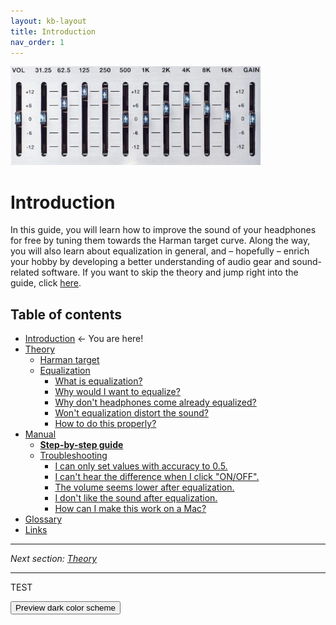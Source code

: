 ```yaml
---
layout: kb-layout
title: Introduction
nav_order: 1
---
```


![equalizer](images/eq-logo.jpg)

# Introduction

In this guide, you will learn how to improve the sound of your headphones for free by tuning them towards the Harman target curve. Along the way, you will also learn about equalization in general, and – hopefully – enrich your hobby by developing a better understanding of audio gear and sound-related software. If you want to skip the theory and jump right into the guide, click [here](https://komunikacjatechnicznavistula.github.io/kacper-bojakowski/manual/step-by-step-guide/).

## Table of contents

* <a style="pointer-events: none;" href="https://komunikacjatechnicznavistula.github.io/kacper-bojakowski/" alt="Introduction">Introduction</a> ← You are here!
* [Theory](https://komunikacjatechnicznavistula.github.io/kacper-bojakowski/theory/)
    * [Harman target](https://komunikacjatechnicznavistula.github.io/kacper-bojakowski/theory/harman-target/)
    * [Equalization](https://komunikacjatechnicznavistula.github.io/kacper-bojakowski/theory/Equalization/)
       * [What is equalization?](https://komunikacjatechnicznavistula.github.io/kacper-bojakowski/theory/Equalization/what-equalization/)
       * [Why would I want to equalize?](https://komunikacjatechnicznavistula.github.io/kacper-bojakowski/theory/Equalization/why-equalize/)
       * [Why don't headphones come already equalized?](https://komunikacjatechnicznavistula.github.io/kacper-bojakowski/theory/Equalization/why-produce/)
       * [Won't equalization distort the sound?](https://komunikacjatechnicznavistula.github.io/kacper-bojakowski/theory/Equalization/will-distort/)
       * [How to do this properly?](https://komunikacjatechnicznavistula.github.io/kacper-bojakowski/theory/Equalization/how-properly/)
* [Manual](https://komunikacjatechnicznavistula.github.io/kacper-bojakowski/manual/)
    * [**Step-by-step guide**](https://komunikacjatechnicznavistula.github.io/kacper-bojakowski/manual/step-by-step-guide/)
    * [Troubleshooting](https://komunikacjatechnicznavistula.github.io/kacper-bojakowski/manual/troubleshooting/)
       * [I can only set values with accuracy to 0.5.](https://komunikacjatechnicznavistula.github.io/kacper-bojakowski/manual/troubleshooting/values-accuracy/)
       * [I can't hear the difference when I click "ON/OFF".](https://komunikacjatechnicznavistula.github.io/kacper-bojakowski/manual/troubleshooting/difference-click/)
       * [The volume seems lower after equalization.](https://komunikacjatechnicznavistula.github.io/kacper-bojakowski/manual/troubleshooting/volume-lower/)
       * [I don't like the sound after equalization.](https://komunikacjatechnicznavistula.github.io/kacper-bojakowski/manual/troubleshooting/dislike-sound/)
       * [How can I make this work on a Mac?](https://komunikacjatechnicznavistula.github.io/kacper-bojakowski/manual/troubleshooting/work-mac/)
* [Glossary](https://komunikacjatechnicznavistula.github.io/kacper-bojakowski/glossary/)
* [Links](https://komunikacjatechnicznavistula.github.io/kacper-bojakowski/links/)

---

*Next section: [Theory](https://komunikacjatechnicznavistula.github.io/kacper-bojakowski/theory/)*

---

TEST

<button class="btn js-toggle-dark-mode">Preview dark color scheme</button>

<script>
const toggleDarkMode = document.querySelector('.js-toggle-dark-mode');

jtd.addEvent(toggleDarkMode, 'click', function(){
  if (jtd.getTheme() === 'dark') {
    jtd.setTheme('light');
    toggleDarkMode.textContent = 'Preview dark color scheme';
  } else {
    jtd.setTheme('dark');
    toggleDarkMode.textContent = 'Return to the light side';
  }
});
</script>
